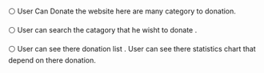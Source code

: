 ⚪ User Can Donate the website here are many category to donation.

⚪ User can search the catagory that he wisht to donate .

⚪ User can see there donation list .
User can see there statistics chart that depend on there donation.